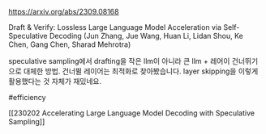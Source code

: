 https://arxiv.org/abs/2309.08168

Draft & Verify: Lossless Large Language Model Acceleration via Self-Speculative Decoding (Jun Zhang, Jue Wang, Huan Li, Lidan Shou, Ke Chen, Gang Chen, Sharad Mehrotra)

speculative sampling에서 drafting을 작은 llm이 아니라 큰 llm + 레어이 건너뛰기으로 대체한 방법. 건너뛸 레이어는 최적화로 찾아봤습니다. layer skipping을 이렇게 활용했다는 것 자체가 재밌네요.

#efficiency 

[[230202 Accelerating Large Language Model Decoding with Speculative Sampling]]